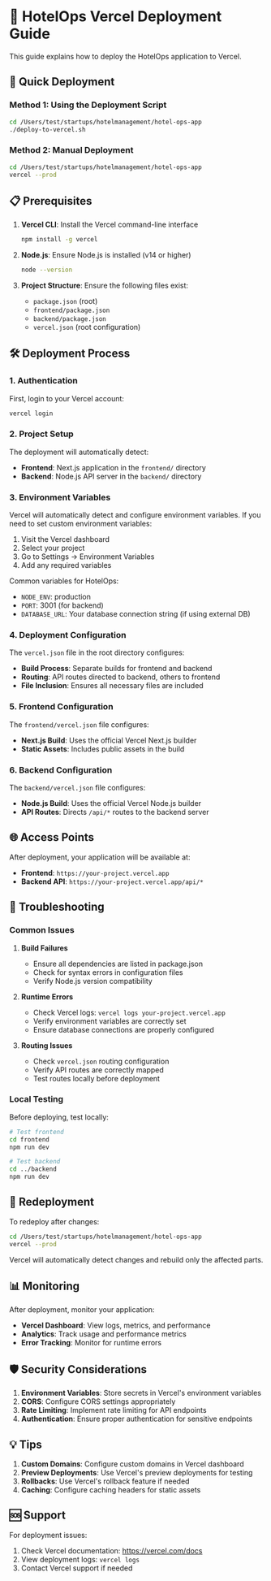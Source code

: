 # 🏨 HotelOps Vercel Deployment Guide

This guide explains how to deploy the HotelOps application to Vercel.

## 🚀 Quick Deployment

### Method 1: Using the Deployment Script
```bash
cd /Users/test/startups/hotelmanagement/hotel-ops-app
./deploy-to-vercel.sh
```

### Method 2: Manual Deployment
```bash
cd /Users/test/startups/hotelmanagement/hotel-ops-app
vercel --prod
```

## 📋 Prerequisites

1. **Vercel CLI**: Install the Vercel command-line interface
   ```bash
   npm install -g vercel
   ```

2. **Node.js**: Ensure Node.js is installed (v14 or higher)
   ```bash
   node --version
   ```

3. **Project Structure**: Ensure the following files exist:
   - `package.json` (root)
   - `frontend/package.json`
   - `backend/package.json`
   - `vercel.json` (root configuration)

## 🛠 Deployment Process

### 1. Authentication
First, login to your Vercel account:
```bash
vercel login
```

### 2. Project Setup
The deployment will automatically detect:
- **Frontend**: Next.js application in the `frontend/` directory
- **Backend**: Node.js API server in the `backend/` directory

### 3. Environment Variables
Vercel will automatically detect and configure environment variables. If you need to set custom environment variables:

1. Visit the Vercel dashboard
2. Select your project
3. Go to Settings → Environment Variables
4. Add any required variables

Common variables for HotelOps:
- `NODE_ENV`: production
- `PORT`: 3001 (for backend)
- `DATABASE_URL`: Your database connection string (if using external DB)

### 4. Deployment Configuration

The `vercel.json` file in the root directory configures:
- **Build Process**: Separate builds for frontend and backend
- **Routing**: API routes directed to backend, others to frontend
- **File Inclusion**: Ensures all necessary files are included

### 5. Frontend Configuration
The `frontend/vercel.json` file configures:
- **Next.js Build**: Uses the official Vercel Next.js builder
- **Static Assets**: Includes public assets in the build

### 6. Backend Configuration
The `backend/vercel.json` file configures:
- **Node.js Build**: Uses the official Vercel Node.js builder
- **API Routes**: Directs `/api/*` routes to the backend server

## 🌐 Access Points

After deployment, your application will be available at:
- **Frontend**: `https://your-project.vercel.app`
- **Backend API**: `https://your-project.vercel.app/api/*`

## 🔧 Troubleshooting

### Common Issues

1. **Build Failures**
   - Ensure all dependencies are listed in package.json
   - Check for syntax errors in configuration files
   - Verify Node.js version compatibility

2. **Runtime Errors**
   - Check Vercel logs: `vercel logs your-project.vercel.app`
   - Verify environment variables are correctly set
   - Ensure database connections are properly configured

3. **Routing Issues**
   - Check `vercel.json` routing configuration
   - Verify API routes are correctly mapped
   - Test routes locally before deployment

### Local Testing

Before deploying, test locally:
```bash
# Test frontend
cd frontend
npm run dev

# Test backend
cd ../backend
npm run dev
```

## 🔄 Redeployment

To redeploy after changes:
```bash
cd /Users/test/startups/hotelmanagement/hotel-ops-app
vercel --prod
```

Vercel will automatically detect changes and rebuild only the affected parts.

## 📊 Monitoring

After deployment, monitor your application:
- **Vercel Dashboard**: View logs, metrics, and performance
- **Analytics**: Track usage and performance metrics
- **Error Tracking**: Monitor for runtime errors

## 🛡 Security Considerations

1. **Environment Variables**: Store secrets in Vercel's environment variables
2. **CORS**: Configure CORS settings appropriately
3. **Rate Limiting**: Implement rate limiting for API endpoints
4. **Authentication**: Ensure proper authentication for sensitive endpoints

## 💡 Tips

1. **Custom Domains**: Configure custom domains in Vercel dashboard
2. **Preview Deployments**: Use Vercel's preview deployments for testing
3. **Rollbacks**: Use Vercel's rollback feature if needed
4. **Caching**: Configure caching headers for static assets

## 🆘 Support

For deployment issues:
1. Check Vercel documentation: https://vercel.com/docs
2. View deployment logs: `vercel logs`
3. Contact Vercel support if needed